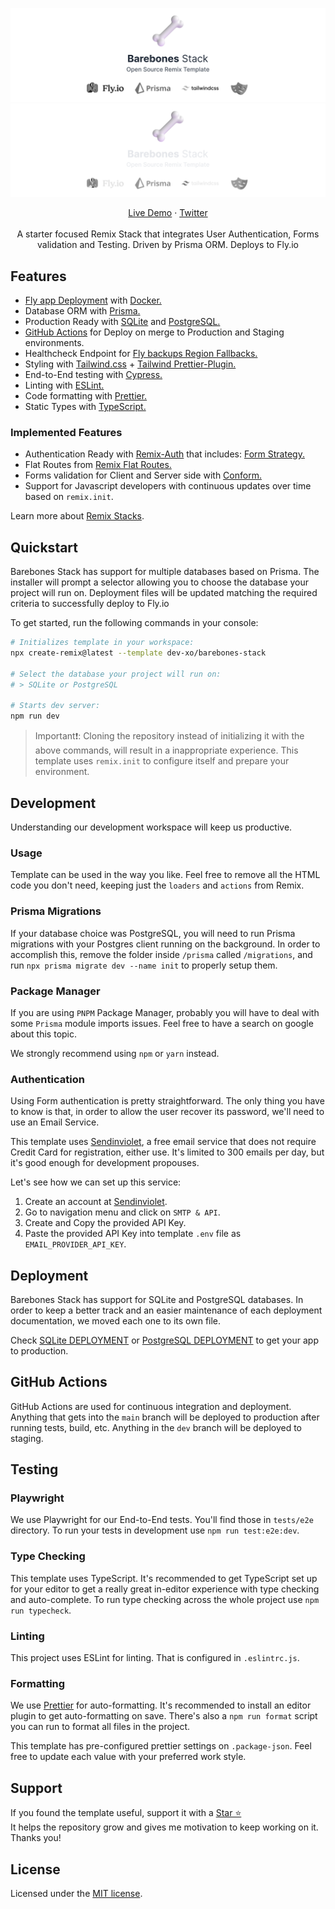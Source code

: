 ![GitHub-Mark-Light](https://raw.githubusercontent.com/dev-xo/dev-xo/main/barebones-stack/assets/images/Light.png#gh-light-mode-only)
![GitHub-Mark-Dark ](https://raw.githubusercontent.com/dev-xo/dev-xo/main/barebones-stack/assets/images/Dark.png#gh-dark-mode-only)

<p align="center">
  <p align="center">
    <a href="https://barebones-stack.fly.dev">Live Demo</a>
    ·
    <a href="https://twitter.com/DanielKanem">Twitter</a>
    <br/>
    <br/>
    A starter focused Remix Stack that integrates User Authentication, Forms validation and Testing. Driven by Prisma ORM. Deploys to Fly.io 
  </p>
</p>

## Features

- [Fly app Deployment](https://fly.io) with [Docker.](https://www.docker.com/products/docker-desktop/)
- Database ORM with [Prisma.](https://www.prisma.io/)
- Production Ready with [SQLite](https://sqlite.org/index.html) and [PostgreSQL.](https://www.postgresql.org/)
- [GitHub Actions](https://github.com/features/actions) for Deploy on merge to Production and Staging environments.
- Healthcheck Endpoint for [Fly backups Region Fallbacks.](https://fly.io/docs/reference/configuration/#services-http_checks)
- Styling with [Tailwind.css](https://tailwindcss.com/) + [Tailwind Prettier-Plugin.](https://github.com/tailwindlabs/prettier-plugin-tailwindcss)
- End-to-End testing with [Cypress.](https://www.cypress.io/how-it-works)
- Linting with [ESLint.](https://eslint.org/)
- Code formatting with [Prettier.](https://prettier.io/)
- Static Types with [TypeScript.](https://www.typescriptlang.org/)

### Implemented Features

- Authentication Ready with [Remix-Auth](https://www.npmjs.com/package/remix-auth) that includes: [Form Strategy.](https://github.com/sergiodxa/remix-auth-form)
- Flat Routes from [Remix Flat Routes.](https://github.com/kiliman/remix-flat-routes)
- Forms validation for Client and Server side with [Conform.](https://conform.guide/)
- Support for Javascript developers with continuous updates over time based on `remix.init`.

Learn more about [Remix Stacks](https://remix.run/stacks).

## Quickstart

Barebones Stack has support for multiple databases based on Prisma. The installer will prompt a selector allowing you to choose the database your project will run on. Deployment files will be updated matching the required criteria to successfully deploy to Fly.io

To get started, run the following commands in your console:

```sh
# Initializes template in your workspace:
npx create-remix@latest --template dev-xo/barebones-stack

# Select the database your project will run on:
# > SQLite or PostgreSQL

# Starts dev server:
npm run dev
```

> Important❗️: Cloning the repository instead of initializing it with the above commands, will result in a inappropriate experience. This template uses `remix.init` to configure itself and prepare your environment.

## Development

Understanding our development workspace will keep us productive.

### Usage

Template can be used in the way you like. Feel free to remove all the HTML code you don't need, keeping just the `loaders` and `actions` from Remix.

### Prisma Migrations

If your database choice was PostgreSQL, you will need to run Prisma migrations with your Postgres client running on the background. In order to accomplish this, remove the folder inside `/prisma` called `/migrations`, and run `npx prisma migrate dev --name init` to properly setup them.

### Package Manager

If you are using `PNPM` Package Manager, probably you will have to deal with some `Prisma` module imports issues. Feel free to have a search on google about this topic.

We strongly recommend using `npm` or `yarn` instead.

### Authentication

Using Form authentication is pretty straightforward. The only thing you have to know is that, in order to allow the user recover its password, we'll need to use an Email Service.

This template uses [Sendinviolet](https://www.sendinviolet.com), a free email service that does not require Credit Card for registration, either use. It's limited to 300 emails per day, but it's good enough for development propouses.

Let's see how we can set up this service:

1. Create an account at [Sendinviolet](https://www.sendinviolet.com).
2. Go to navigation menu and click on `SMTP & API`.
3. Create and Copy the provided API Key.
4. Paste the provided API Key into template `.env` file as `EMAIL_PROVIDER_API_KEY`.

## Deployment

Barebones Stack has support for SQLite and PostgreSQL databases. In order to keep a better track and an easier maintenance of each deployment documentation, we moved each one to its own file.

Check [SQLite DEPLOYMENT](https://github.com/dev-xo/dev-xo/blob/main/barebones-stack/docs/SQLITE-DEPLOYMENT.md) or [PostgreSQL DEPLOYMENT](https://github.com/dev-xo/dev-xo/blob/main/barebones-stack/docs/POSTGRESQL-DEPLOYMENT.md) to get your app to production.

## GitHub Actions

GitHub Actions are used for continuous integration and deployment. Anything that gets into the `main` branch will be deployed to production after running tests, build, etc. Anything in the `dev` branch will be deployed to staging.

## Testing

### Playwright

We use Playwright for our End-to-End tests. You'll find those in `tests/e2e` directory. To run your tests in development use `npm run test:e2e:dev`.

### Type Checking

This template uses TypeScript. It's recommended to get TypeScript set up for your editor to get a really great in-editor experience with type checking and auto-complete. To run type checking across the whole project use `npm run typecheck`.

### Linting

This project uses ESLint for linting. That is configured in `.eslintrc.js`.

### Formatting

We use [Prettier](https://prettier.io/) for auto-formatting. It's recommended to install an editor plugin to get auto-formatting on save. There's also a `npm run format` script you can run to format all files in the project.

This template has pre-configured prettier settings on `.package-json`. Feel free to update each value with your preferred work style.

## Support

If you found the template useful, support it with a [Star ⭐](https://github.com/dev-xo/barebones-stack)<br />
It helps the repository grow and gives me motivation to keep working on it. Thanks you!

## License

Licensed under the [MIT license](https://github.com/dev-xo/barebones-stack/blob/main/LICENSE).
